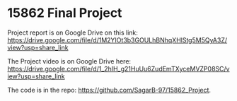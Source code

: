 # 15862 Final Project

Project report is on Google Drive on this link: https://drive.google.com/file/d/1M2YIOt3b3GOULhBNhqXHlStg5M5QyA3Z/view?usp=share_link 

The Project video is on Google Drive here: https://drive.google.com/file/d/1_2hIH_g21HuUu6ZudEmTXyceMVZP08SC/view?usp=share_link

The code is in the repo: https://github.com/SagarB-97/15862_Project.
